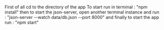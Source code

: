 First of all cd to the directory of the app
To start run  in terminal  : "npm install"
then to start the json-server, open another terminal instance and run : "json-server --watch data/db.json --port 8000"
and finally to start the app run : "npm start"

